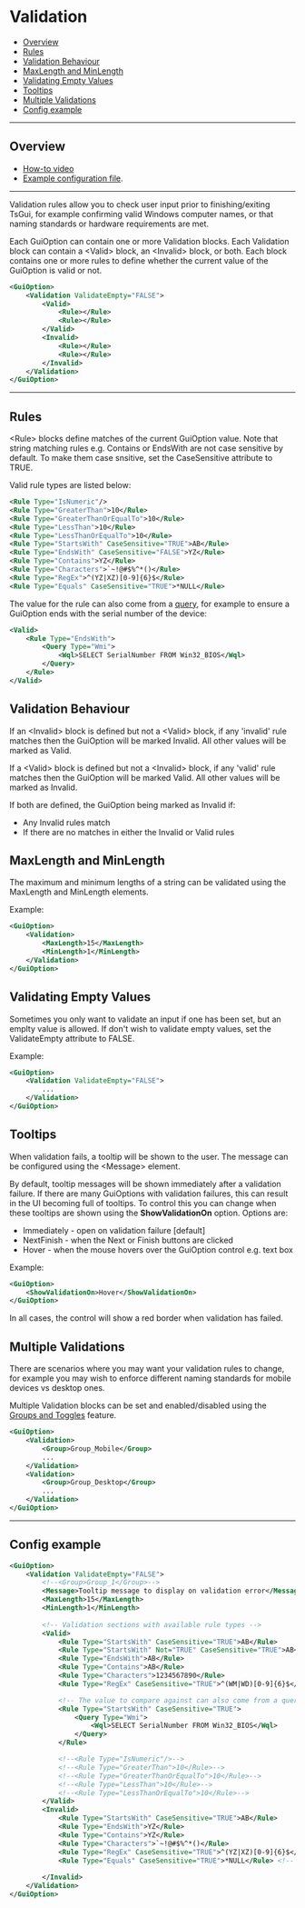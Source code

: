 # Validation

* [Overview](#overview)
* [Rules](#rules)
* [Validation Behaviour](#validation-behaviour)
* [MaxLength and MinLength](#maxlength-and-minlength)
* [Validating Empty Values](#validating-empty-values)
* [Tooltips](#tooltips)
* [Multiple Validations](#multiple-validations)
* [Config example](#config-example)
---

## Overview
* [How-to video](https://youtu.be/4GjpDAYp-CU) 
* [Example configuration file](/Config_Examples/Config_Validation.xml).

---
Validation rules allow you to check user input prior to finishing/exiting TsGui, for example confirming valid Windows computer names, or that naming standards or hardware requirements are met.

Each GuiOption can contain one or more Validation blocks. Each Validation block can contain a \<Valid> block, an \<Invalid> block, or both. Each block contains one or more rules to define whether the current value of the GuiOption is valid or not. 

```xml
<GuiOption>
    <Validation ValidateEmpty="FALSE">
        <Valid>
            <Rule></Rule>
            <Rule></Rule>
        </Valid>
        <Invalid>
            <Rule></Rule>
            <Rule></Rule>
        </Invalid>
    </Validation>
</GuiOption>
```
---

## Rules
\<Rule> blocks define matches of the current GuiOption value. Note that string matching rules e.g. Contains or EndsWith are not case sensitive by default. To make them case snsitive, set the CaseSensitive attribute to TRUE. 

Valid rule types are listed below:

```xml
<Rule Type="IsNumeric"/>
<Rule Type="GreaterThan">10</Rule>
<Rule Type="GreaterThanOrEqualTo">10</Rule>
<Rule Type="LessThan">10</Rule>
<Rule Type="LessThanOrEqualTo">10</Rule>
<Rule Type="StartsWith" CaseSensitive="TRUE">AB</Rule>
<Rule Type="EndsWith" CaseSensitive="FALSE">YZ</Rule>
<Rule Type="Contains">YZ</Rule>
<Rule Type="Characters">`~!@#$%^*()</Rule>
<Rule Type="RegEx">^(YZ|XZ)[0-9]{6}$</Rule>
<Rule Type="Equals" CaseSensitive="TRUE">*NULL</Rule>
```

The value for the rule can also come from a [query](./Queries.md), for example to ensure a GuiOption ends with the serial number of the device:

```xml
<Valid>
    <Rule Type="EndsWith">
        <Query Type="Wmi">
            <Wql>SELECT SerialNumber FROM Win32_BIOS</Wql>
        </Query>
    </Rule>
</Valid>
```

## Validation Behaviour

If an \<Invalid> block is defined but not a \<Valid> block, if any 'invalid' rule matches then the GuiOption will be marked Invalid. All other values will be marked as Valid. 

If a \<Valid> block is defined but not a \<Invalid> block, if any 'valid' rule matches then the GuiOption will be marked Valid. All other values will be marked as Invalid. 

If both are defined, the GuiOption being marked as Invalid if: 
* Any Invalid rules match 
* If there are no matches in either the Invalid or Valid rules


## MaxLength and MinLength
The maximum and minimum lengths of a string can be validated using the MaxLength and MinLength elements. 

Example:
```xml
<GuiOption>
    <Validation>
        <MaxLength>15</MaxLength>
        <MinLength>1</MinLength>
    </Validation>
</GuiOption>
```

## Validating Empty Values
Sometimes you only want to validate an input if one has been set, but an emplty value is allowed. If don't wish to validate empty values, set the ValidateEmpty attribute to FALSE. 

Example:
```xml
<GuiOption>
    <Validation ValidateEmpty="FALSE">
        ...
    </Validation>
</GuiOption>
```

## Tooltips
When validation fails, a tooltip will be shown to the user. The message can be configured using the \<Message> element. 

By default, tooltip messages will be shown immediately after a validation failure. If there are many GuiOptions with validation failures, this can result in the UI becoming full of tooltips. To control this you can change when these tooltips are shown using the **ShowValidationOn** option. Options are: 

* Immediately - open on validation failure [default]
* NextFinish - when the Next or Finish buttons are clicked
* Hover - when the mouse hovers over the GuiOption control e.g. text box

Example:
```xml
<GuiOption>
    <ShowValidationOn>Hover</ShowValidationOn>
</GuiOption>
```

In all cases, the control will show a red border when validation has failed. 


## Multiple Validations
There are scenarios where you may want your validation rules to change, for example you may wish to enforce different naming standards for mobile devices vs desktop ones. 

Multiple Validation blocks can be set and enabled/disabled using the [Groups and Toggles](/documentation/features/GroupsAndToggles.md) feature. 


```xml
<GuiOption>
    <Validation>
        <Group>Group_Mobile</Group>
        ...
    </Validation>
    <Validation>
        <Group>Group_Desktop</Group>
        ...
    </Validation>
</GuiOption>
```

---
## Config example
```xml
<GuiOption>
    <Validation ValidateEmpty="FALSE">
        <!--<Group>Group_1</Group>-->
        <Message>Tooltip message to display on validation error</Message>			
        <MaxLength>15</MaxLength>
        <MinLength>1</MinLength>
        
        <!-- Validation sections with available rule types -->					
        <Valid>
            <Rule Type="StartsWith" CaseSensitive="TRUE">AB</Rule>
            <Rule Type="StartsWith" Not="TRUE" CaseSensitive="TRUE">AB</Rule>
            <Rule Type="EndsWith">AB</Rule>
            <Rule Type="Contains">AB</Rule>
            <Rule Type="Characters">1234567890</Rule>
            <Rule Type="RegEx" CaseSensitive="TRUE">^(WM|WD)[0-9]{6}$</Rule>

            <!-- The value to compare against can also come from a query. See Config_Queries.xml-->
            <Rule Type="StartsWith" CaseSensitive="TRUE">
                <Query Type="Wmi">
                    <Wql>SELECT SerialNumber FROM Win32_BIOS</Wql>
                </Query>
            </Rule>

            <!--<Rule Type="IsNumeric"/>-->
            <!--<Rule Type="GreaterThan">10</Rule>-->
            <!--<Rule Type="GreaterThanOrEqualTo">10</Rule>-->
            <!--<Rule Type="LessThan">10</Rule>-->
            <!--<Rule Type="LessThanOrEqualTo">10</Rule>-->
        </Valid>
        <Invalid>
            <Rule Type="StartsWith" CaseSensitive="TRUE">AB</Rule>
            <Rule Type="EndsWith">YZ</Rule>
            <Rule Type="Contains">YZ</Rule>
            <Rule Type="Characters">`~!@#$%^*()</Rule>
            <Rule Type="RegEx" CaseSensitive="TRUE">^(YZ|XZ)[0-9]{6}$</Rule>
            <Rule Type="Equals" CaseSensitive="TRUE">*NULL</Rule> <!-- *NULL is returned if the WMI query returns a null result -->
            
        </Invalid>
    </Validation>
</GuiOption>
```
